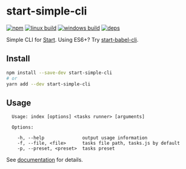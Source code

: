 # start-simple-cli

[![npm](https://img.shields.io/npm/v/start-simple-cli.svg?style=flat-square)](https://www.npmjs.com/package/start-simple-cli)
[![linux build](https://img.shields.io/travis/start-runner/simple-cli/master.svg?label=linux&style=flat-square)](https://travis-ci.org/start-runner/simple-cli)
[![windows build](https://img.shields.io/appveyor/ci/start-runner/simple-cli/master.svg?label=windows&style=flat-square)](https://ci.appveyor.com/project/start-runner/simple-cli)
[![deps](https://img.shields.io/gemnasium/start-runner/simple-cli.svg?style=flat-square)](https://gemnasium.com/start-runner/simple-cli)

Simple CLI for [Start](https://github.com/start-runner/start). Using ES6+? Try [start-babel-cli](https://github.com/start-runner/babel-cli).

## Install

```sh
npm install --save-dev start-simple-cli
# or
yarn add --dev start-simple-cli
```

## Usage

```
  Usage: index [options] <tasks runner> [arguments]

  Options:

    -h, --help              output usage information
    -f, --file, <file>      tasks file path, tasks.js by default
    -p, --preset, <preset>  tasks preset
```

See [documentation](https://github.com/start-runner/start#readme) for details.
